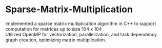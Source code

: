# Sparse-Matrix-Multiplication

Implemented a sparse matrix multiplication algorithm in C++ to support computation for matrices up to size 104 x 104<br/>
Utilized OpenMP for vectorization, parallelization, and task dependency graph creation, optimizing matrix multiplication.
